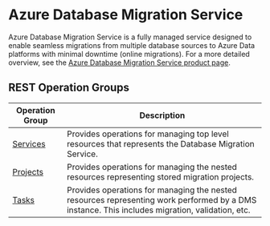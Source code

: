 # Azure Database Migration Service

Azure Database Migration Service is a fully managed service designed to enable seamless migrations from multiple database sources to Azure Data platforms with minimal downtime (online migrations). For a more detailed overview, see the [Azure Database Migration Service product page](https://azure.microsoft.com/en-us/services/database-migration/).

## REST Operation Groups

| Operation Group | Description |
|------|------|
| [Services](xref:management.azure.com.datamigration.services) | Provides operations for managing top level resources that represents the Database Migration Service. |
| [Projects](xref:management.azure.com.datamigration.projects) | Provides operations for managing the nested resources representing stored migration projects. |
| [Tasks](xref:management.azure.com.datamigration.tasks) | Provides operations for managing the nested resources representing work performed by a DMS instance. This includes migration, validation, etc. |

